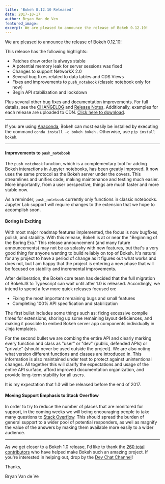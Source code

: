 ```yaml
---
title: 'Bokeh 0.12.10 Released'
date: 2017-10-17
author: Bryan Van de Ven
featured_image:
excerpt: We are pleased to announce the release of Bokeh 0.12.10!
---
```


We are pleased to announce the release of Bokeh 0.12.10!

This release has the following highlights:

* Patches draw order is always stable
* A potential memory leak for server sessions was fixed
* Changes to support NetworkX 2.0
* Several bug fixes related to data tables and CDS Views
* Fixes and improvements to `push_notebook` (classic notebook only for now)
* Begin API stabilization and lockdown

Plus several other bug fixes and documentation improvements.
For full details, see the [CHANGELOG](https://github.com/bokeh/bokeh/blob/master/CHANGELOG)
and [Release Notes](https://bokeh.pydata.org/en/0.12.10/docs/releases/0.12.10.html).
Additionally, examples for each release are uploaded to CDN.
[Click here to download](https://cdn.pydata.org/bokeh/examples/examples-0.12.10.zip).

-----

If you are using
[Anaconda](https://www.anaconda.com/downloads), Bokeh can most easily be installed
by executing the command ``conda install -c bokeh bokeh`` . Otherwise, use
``pip install bokeh``.

-----

#### Improvements to `push_notebook`

The `push_notebook` function, which is a complementary tool for adding Bokeh interactions
in Jupyter notebooks, has been greatly improved. It now uses the same protocol as
the Bokeh server under the covers. This streamlines and unifies code, making maintenance
and testing much easier. More importantly, from a user perspective, things are much
faster and more stable now.

As a reminder, `push_notebook` currently only functions in classic notebooks. Jupyter
Lab support will require changes to the extension that we hope to accomplish soon.

#### Boring is Exciting

With most major roadmap features implemented, the focus is now bugfixes, polish,
and stability. With this release, Bokeh is at or near the "Beginning of the
Boring Era." This release announcement (and many future announcements) may not be as splashy
with new features, but that's a very good thing for anyone wanting to build reliably
on top of Bokeh. It's natural for any project to have a period of change as it
figures out what works and does not, but I am happy that the project is entering
a new phase that will be focused on stability and incremental improvements.

After deliberation, the Bokeh core team has decided that the full migration of BokehJS
to Typescript can wait until after 1.0 is released. Accordingly, we intend to spend a
few more quick releases focused on:

* Fixing the most important remaining bugs and small features
* Completing 100% API specification and stabilization

The first bullet includes some things such as: fixing excessive compile times for
extensions, shoring up some remaining layout deficiences, and making it possible to
embed  Bokeh server app components individually in Jinja templates.

For the second bullet we are combing the entire API and clearly marking every function
and class as "user" or "dev"  (public, defended APIs) or "private" (should never be used
outside the project). We are also noting what version different functions and classes are
introduced in. This information is also maintained under test to protect against
unintentional changes. All together this will clarify the expectations and usage of the
entire API surface, afford improved documentation organization, and provide long-term
stability for all users.

It is my expectation that 1.0 will be released before the end of 2017.

#### Moving Support Emphasis to Stack Overflow

In order to try to reduce the number of places that are monitored for support, in the
coming weeks we will being encouraging people to take many questions to [Stack
Overflow](https://stackoverflow.com/questions/tagged/bokeh). This should spread the
burden of general support to a wider pool of potential responders, as well as magnify
the value of the answers by making them available more easily to a wider audience.

-----

As we get closer to a Bokeh 1.0 release, I'd like to thank the [260
total contributors](https://github.com/bokeh/bokeh/graphs/contributors) who
have helped make Bokeh such an amazing project. If you're interested in
helping out, drop by the [Dev Chat Channel](https://gitter.im/bokeh/bokeh-dev)!

Thanks,

Bryan Van de Ve
